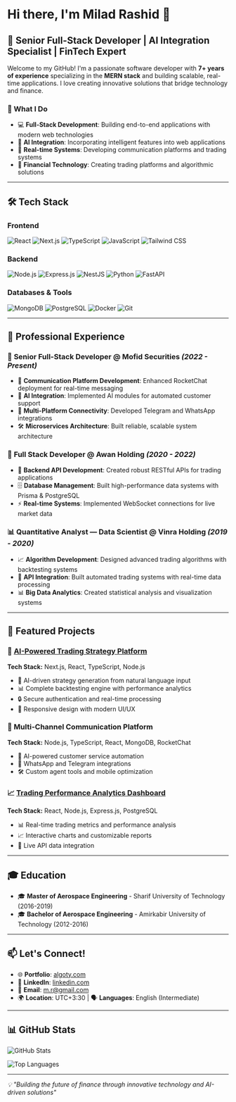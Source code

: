 # Hi there, I'm Milad Rashid 👋

## 🚀 Senior Full-Stack Developer | AI Integration Specialist | FinTech Expert

Welcome to my GitHub! I'm a passionate software developer with **7+ years of experience** specializing in the **MERN stack** and building scalable, real-time applications. I love creating innovative solutions that bridge technology and finance.

### 🎯 What I Do
- 💻 **Full-Stack Development**: Building end-to-end applications with modern web technologies
- 🤖 **AI Integration**: Incorporating intelligent features into web applications
- 📱 **Real-time Systems**: Developing communication platforms and trading systems
- 🏦 **Financial Technology**: Creating trading platforms and algorithmic solutions

---

## 🛠️ Tech Stack

### Frontend
![React](https://img.shields.io/badge/-React-61DAFB?style=flat-square&logo=react&logoColor=black)
![Next.js](https://img.shields.io/badge/-Next.js-000000?style=flat-square&logo=next.js&logoColor=white)
![TypeScript](https://img.shields.io/badge/-TypeScript-3178C6?style=flat-square&logo=typescript&logoColor=white)
![JavaScript](https://img.shields.io/badge/-JavaScript-F7DF1E?style=flat-square&logo=javascript&logoColor=black)
![Tailwind CSS](https://img.shields.io/badge/-Tailwind_CSS-38B2AC?style=flat-square&logo=tailwind-css&logoColor=white)

### Backend
![Node.js](https://img.shields.io/badge/-Node.js-339933?style=flat-square&logo=node.js&logoColor=white)
![Express.js](https://img.shields.io/badge/-Express.js-000000?style=flat-square&logo=express&logoColor=white)
![NestJS](https://img.shields.io/badge/-NestJS-E0234E?style=flat-square&logo=nestjs&logoColor=white)
![Python](https://img.shields.io/badge/-Python-3776AB?style=flat-square&logo=python&logoColor=white)
![FastAPI](https://img.shields.io/badge/-FastAPI-009688?style=flat-square&logo=fastapi&logoColor=white)

### Databases & Tools
![MongoDB](https://img.shields.io/badge/-MongoDB-47A248?style=flat-square&logo=mongodb&logoColor=white)
![PostgreSQL](https://img.shields.io/badge/-PostgreSQL-336791?style=flat-square&logo=postgresql&logoColor=white)
![Docker](https://img.shields.io/badge/-Docker-2496ED?style=flat-square&logo=docker&logoColor=white)
![Git](https://img.shields.io/badge/-Git-F05032?style=flat-square&logo=git&logoColor=white)

---

## 💼 Professional Experience

### 🏢 **Senior Full-Stack Developer** @ Mofid Securities *(2022 - Present)*
- 🔧 **Communication Platform Development**: Enhanced RocketChat deployment for real-time messaging
- 🤖 **AI Integration**: Implemented AI modules for automated customer support
- 📱 **Multi-Platform Connectivity**: Developed Telegram and WhatsApp integrations
- 🛠️ **Microservices Architecture**: Built reliable, scalable system architecture

### 🏢 **Full Stack Developer** @ Awan Holding *(2020 - 2022)*
- 🔌 **Backend API Development**: Created robust RESTful APIs for trading applications
- 🗄️ **Database Management**: Built high-performance data systems with Prisma & PostgreSQL
- ⚡ **Real-time Systems**: Implemented WebSocket connections for live market data

### 📊 **Quantitative Analyst — Data Scientist** @ Vinra Holding *(2019 - 2020)*
- 📈 **Algorithm Development**: Designed advanced trading algorithms with backtesting systems
- 🔗 **API Integration**: Built automated trading systems with real-time data processing
- 📊 **Big Data Analytics**: Created statistical analysis and visualization systems

---

## 🌟 Featured Projects

### 🤖 [AI-Powered Trading Strategy Platform](https://algoty.com)
**Tech Stack:** Next.js, React, TypeScript, Node.js
- 🧠 AI-driven strategy generation from natural language input
- 📊 Complete backtesting engine with performance analytics
- 🔒 Secure authentication and real-time processing
- 📱 Responsive design with modern UI/UX

### 💬 Multi-Channel Communication Platform
**Tech Stack:** Node.js, TypeScript, React, MongoDB, RocketChat
- 🤖 AI-powered customer service automation
- 📱 WhatsApp and Telegram integrations
- 🛠️ Custom agent tools and mobile optimization

### 📈 [Trading Performance Analytics Dashboard](https://cambish.vinraholding.com/backtests)
**Tech Stack:** React, Node.js, Express.js, PostgreSQL
- 📊 Real-time trading metrics and performance analysis
- 📈 Interactive charts and customizable reports
- 🔄 Live API data integration

---

## 🎓 Education
- 🎓 **Master of Aerospace Engineering** - Sharif University of Technology (2016-2019)
- 🎓 **Bachelor of Aerospace Engineering** - Amirkabir University of Technology (2012-2016)

---

## 📫 Let's Connect!
- 🌐 **Portfolio**: [algoty.com](https://algoty.com)
- 💼 **LinkedIn**: [linkedin.com](https://linkedin.com)
- 📧 **Email**: m.r@gmail.com
- 🌍 **Location**: UTC+3:30 | 🗣️ **Languages**: English (Intermediate)

---

## 📊 GitHub Stats

![GitHub Stats](https://github-readme-stats.vercel.app/api?username=milad93r&show_icons=true&theme=radical)

![Top Languages](https://github-readme-stats.vercel.app/api/top-langs/?username=milad93r&layout=compact&theme=radical)

---

*💡 "Building the future of finance through innovative technology and AI-driven solutions"* 

